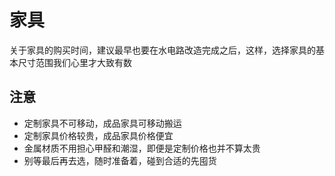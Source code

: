 # 家具

关于家具的购买时间，建议最早也要在水电路改造完成之后，这样，选择家具的基本尺寸范围我们心里才大致有数

## 注意

- 定制家具不可移动，成品家具可移动搬运
- 定制家具价格较贵，成品家具价格便宜
- 金属材质不用担心甲醛和潮湿，即便是定制价格也并不算太贵
- 别等最后再去选，随时准备着，碰到合适的先囤货
